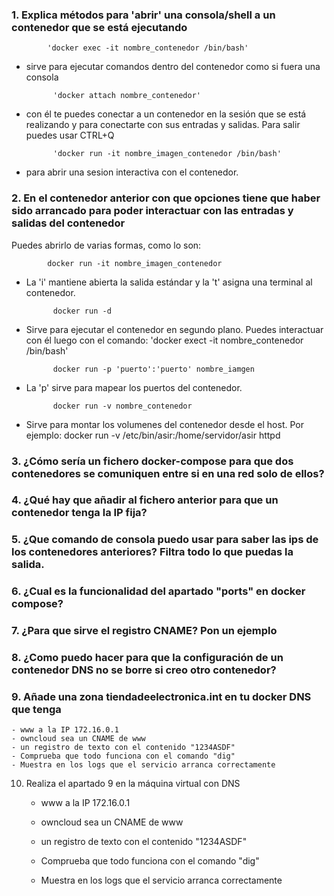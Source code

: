 
### 1. Explica métodos para 'abrir' una consola/shell a un contenedor que se está ejecutando

            'docker exec -it nombre_contenedor /bin/bash'

- sirve para ejecutar comandos dentro del contenedor como si fuera una consola

            'docker attach nombre_contenedor'

- con él te puedes conectar a un contenedor en la sesión que se está realizando y para conectarte con sus entradas y salidas. Para salir puedes usar CTRL+Q

            'docker run -it nombre_imagen_contenedor /bin/bash'

- para abrir una sesion interactiva con el contenedor.


### 2. En el contenedor anterior con que opciones tiene que haber sido arrancado para poder interactuar con las entradas y salidas del contenedor

Puedes abrirlo de varias formas, como lo son:

            docker run -it nombre_imagen_contenedor

- La 'i' mantiene abierta la salida estándar y la 't' asigna una terminal al contenedor.

            docker run -d

- Sirve para ejecutar el contenedor en segundo plano. Puedes interactuar con él luego con el comando: 'docker exect -it nombre_contenedor /bin/bash'


            docker run -p 'puerto':'puerto' nombre_iamgen

- La 'p' sirve para mapear los puertos del contenedor.

            docker run -v nombre_contenedor

- Sirve para montar los volumenes del contenedor desde el host. Por ejemplo:
            docker run -v /etc/bin/asir:/home/servidor/asir httpd




### 3. ¿Cómo sería un fichero docker-compose para que dos contenedores se comuniquen entre si en una red solo de ellos?



### 4. ¿Qué hay que añadir al fichero anterior para que un contenedor tenga la IP fija?



### 5. ¿Que comando de consola puedo usar para saber las ips de los contenedores anteriores? Filtra todo lo que puedas la salida.



### 6. ¿Cual es la funcionalidad del apartado "ports" en docker compose?



### 7. ¿Para que sirve el registro CNAME? Pon un ejemplo



### 8. ¿Como puedo hacer para que la configuración de un contenedor DNS no se borre si creo otro contenedor?



### 9. Añade una zona tiendadeelectronica.int en tu docker DNS que tenga

    - www a la IP 172.16.0.1
    - owncloud sea un CNAME de www
    - un registro de texto con el contenido "1234ASDF"
    - Comprueba que todo funciona con el comando "dig"
    - Muestra en los logs que el servicio arranca correctamente



10. Realiza el apartado 9 en la máquina virtual con DNS

    - www a la IP 172.16.0.1

    - owncloud sea un CNAME de www

    - un registro de texto con el contenido "1234ASDF"

    - Comprueba que todo funciona con el comando "dig"

    - Muestra en los logs que el servicio arranca correctamente


